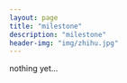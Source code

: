 ```yaml
---
layout: page
title: "milestone"
description: "milestone"
header-img: "img/zhihu.jpg"
---
```


nothing yet...





